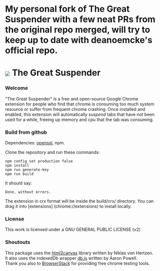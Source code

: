 # My personal fork of The Great Suspender with a few neat PRs from the original repo merged, will try to keep up to date with deanoemcke's official repo.

# <img src="/src/img/icon48.png" align="absmiddle"> The Great Suspender

### Welcome

"The Great Suspender" is a free and open-source Google Chrome extension for people who find that chrome is consuming too much system resource or suffer from frequent chrome crashing. Once installed and enabled, this extension will automatically *suspend* tabs that have not been used for a while, freeing up memory and cpu that the tab was consuming.

### Build from github

Dependencies: [openssl](https://slproweb.com/products/Win32OpenSSL.html), npm.

Clone the repository and run these commands:
```
npm config set production false
npm install
npm run generate-key
npm run build
```

It should say:
```
Done, without errors.
```

The extension in crx format will be inside the build/crx/ directory. You can drag it into [extensions] (chrome://extensions) to install locally.

### License

This work is licensed under a GNU GENERAL PUBLIC LICENSE (v2)

### Shoutouts

This package uses the [html2canvas](https://github.com/niklasvh/html2canvas) library written by Niklas von Hertzen.  
It also uses the indexedDb wrapper [db.js](https://github.com/aaronpowell/db.js) written by Aaron Powell.  
Thank you also to [BrowserStack](https://www.browserstack.com) for providing free chrome testing tools.
